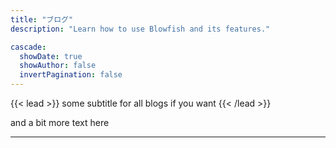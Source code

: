```yaml
---
title: "ブログ"
description: "Learn how to use Blowfish and its features."

cascade:
  showDate: true
  showAuthor: false
  invertPagination: false
---
```


{{< lead >}}
some subtitle for all blogs if you want
{{< /lead >}}

and a bit more text here 

---
